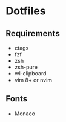 # Dotfiles

## Requirements

* ctags
* fzf
* zsh
* zsh-pure
* wl-clipboard
* vim 8+ or nvim

## Fonts

* Monaco

